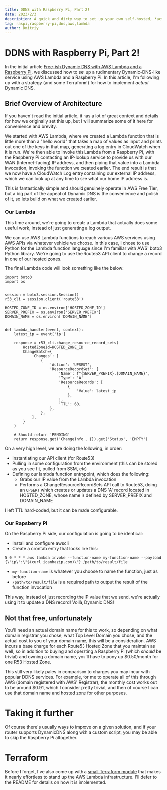 ```yaml
---
title: DDNS with Raspberry Pi, Part 2!
date: 2023/2/3
description: A quick and dirty way to set up your own self-hosted, *actual* Dynamic DNS service.
tag: raspi,raspberry-pi,dns,aws,lambda
author: Dmitriy
---
```


# DDNS with Raspberry Pi, Part 2!

In the initial article [Free-ish Dynamic DNS with AWS Lambda and a Raspberry Pi](http://loshakov.link/blog/pidns), we discussed how to set up a rudimentary Dynamic-DNS-like service using AWS Lambda and a Raspberry Pi. In this article, I'm following up with a strategy (and some Terraform!) for how to implement *actual* Dynamic DNS.

## Brief Overview of Architecture

If you haven't read the initial article, it has a lot of great context and details for how we originally set this up, but I will summarize some of it here for convenience and brevity.

We started with AWS Lambda, where we created a Lambda function that is little more than a "hello world" that takes a map of values as input and prints out one of the keys in that map, generating a log entry in CloudWatch when it is run. We're then able to invoke this Lambda from a Raspberry Pi, with the Raspberry Pi contacting an IP-lookup service to provide us with our WAN (Internet-facing) IP address, and then piping that value into a Lambda invocation, invoking the function we created earlier. The end result is that we now have a CloudWatch Log entry containing our external IP address, which we can look up at any time to see what our home IP address is.

This is fantastically simple and should genuinely operate in AWS Free Tier, but a big part of the appeal of Dynamic DNS is the convenience and polish of it, so lets build on what we created earlier.

### Our Lambda

This time around, we're going to create a Lambda that actually does some useful work, instead of just generating a log output.

We can use AWS Lambda functions to reach various AWS services using AWS APIs via whatever vehicle we choose. In this case, I chose to use Python for the Lambda function language since I'm familiar with AWS' boto3 Python library. We're going to use the Route53 API client to change a record in one of our hosted zones.

The final Lambda code will look something like the below:

```
import boto3
import os


session = boto3.session.Session()
r53_cli = session.client('route53')

HOSTED_ZONE_ID = os.environ['HOSTED_ZONE_ID']
SERVER_PREFIX = os.environ['SERVER_PREFIX']
DOMAIN_NAME = os.environ['DOMAIN_NAME']


def lambda_handler(event, context):
    latest_ip = event['ip']

    response = r53_cli.change_resource_record_sets(
        HostedZoneId=HOSTED_ZONE_ID,
        ChangeBatch={
            'Changes': [
                {
                    'Action': 'UPSERT',
                    'ResourceRecordSet': {
                        'Name': f"{SERVER_PREFIX}.{DOMAIN_NAME}",
                        'Type': 'A',
                        'ResourceRecords': [
                            {
                                'Value': latest_ip
                            },
                        ],
                        'TTL': 60,
                    },
                },
            ],
        }
    )

    # Should return 'PENDING'
    return response.get('ChangeInfo', {}).get('Status', 'EMPTY')
```

On a very high level, we are doing the following, in order:
* Instantiating our API client (for Route53)
* Pulling in some configuration from the environment (this can be stored as you see fit, pulled from SSM, etc)
* Defining our lambda function entrypoint, which does the following:
    * Grabs our IP value from the Lambda invocation
    * Performs a ChangeResourceRecordSets API call to Route53, doing an `UPSERT` which creates or updates a DNS 'A' record located in HOSTED_ZONE, whose name is defined by SERVER_PREFIX and DOMAIN_NAME

I left TTL hard-coded, but it can be made configurable.

### Our Rapsberry Pi

On the Raspberry Pi side, our configuration is going to be identical:

* Install and configure awscli
* Create a crontab entry that looks like this:

```
5 0 * * * aws lambda invoke --function-name my-function-name --payload {\"ip\":\"$(curl icanhazip.com)\"} /path/to/result/file
```

* `my-function-name` is whatever you choose to name the function, just as before
* `/path/to/result/file` is a required path to output the result of the function invocation

This way, instead of just recording the IP value that we send, we're actually using it to update a DNS record! Voilà, Dynamic DNS!

## Not that free, unfortunately

You'll need an actual domain name for this to work, so depending on what domain registrar you chose, what Top Level Domain you chose, and the actual cost to you of your domain name, this will be a consideration. AWS incurs a base charge for each Route53 Hosted Zone that you maintain as well, so in addition to buying and operating a Raspberry Pi (which *should* be trivial) and owning a domain name, you'll have to pony up $0.50/month for one R53 Hosted Zone.

This still very likely pales in comparison to charges you may incur with popular DDNS services. For example, for me to operate all of this through AWS (domain registered with AWS' Registrar), the monthly cost works out to be around $0.91, which I consider pretty trivial, and then of course I can use that domain name and hosted zone for other purposes.

# Taking it further

Of course there's usually ways to improve on a given solution, and if your router supports DynamicDNS along with a custom script, you may be able to skip the Raspberry Pi altogether.

# Terraform

Before I forget, I've also come up with a [small Terraform module](https://github.com/nijine/lambda-dynamic-dns) that makes it nearly effortless to stand up the AWS Lambda infrastructure. I'll defer to the README for details on how it is implemented.
